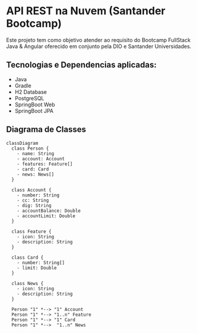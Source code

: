 # API REST na Nuvem (Santander Bootcamp)

Este projeto tem como objetivo atender ao requisito do Bootcamp FullStack Java & Angular oferecido em conjunto pela DIO e Santander Universidades.

## Tecnologias e Dependencias aplicadas:
- Java
- Gradle
- H2 Database
- PostgreSQL
- SpringBoot Web
- SpringBoot JPA

## Diagrama de Classes

```mermaid
classDiagram
  class Person {
    - name: String
    - account: Account
    - features: Feature[]
    - card: Card
    - news: News[]
  }

  class Account {
    - number: String
    - cc: String
    - dig: String
    - accountBalance: Double
    - accountLimit: Double
  }

  class Feature {
    - icon: String
    - description: String
  }

  class Card {
    - number: String[]
    - limit: Double
  }

  class News {
    - icon: String
    - description: String
  }

  Person "1" *--> "1" Account
  Person "1" *--> "1..n" Feature
  Person "1" *--> "1" Card
  Person "1" *-->  "1..n" News

```